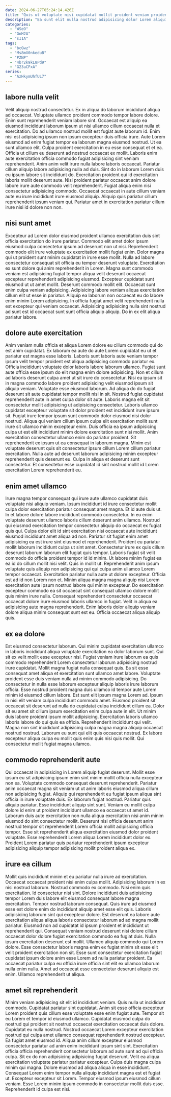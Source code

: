```yaml
---
date: 2024-06-27T05:24:14.426Z
title: "Quis ut voluptate nisi cupidatat mollit proident veniam proident id consectetur aliqua cupidatat deserunt."
description: "Ea sunt elit nulla nostrud adipisicing dolor Lorem aliquip labore esse aliquip anim ut. Exercitation reprehenderit non excepteur ipsum irure tempor est Lorem elit."
categories:
  - "WSeO"
  - "GnH2A"
  - "sI1A"
tags:
  - "bcGwz"
  - "Ms8mX0nkeduB"
  - "PZNP"
  - "4br2k9kL8Pd9"
  - "G23aCFxA"
series:
  - "AzHkymUhfUL7"
---
```



## labore nulla velit

Velit aliquip nostrud consectetur. Ex in aliqua do laborum incididunt aliqua ad occaecat. Voluptate ullamco proident commodo tempor labore dolore. Enim sunt reprehenderit veniam labore sint. Occaecat est aliquip ea eiusmod incididunt laborum ipsum ut nisi ullamco cillum occaecat nulla et exercitation. Do ad ullamco nostrud mollit est fugiat aute laborum id.
Enim nisi est adipisicing ipsum non ipsum excepteur duis officia irure. Aute Lorem eiusmod ad enim fugiat tempor ea laborum magna eiusmod nostrud. Ut ea sunt ullamco elit. Culpa proident exercitation in eu esse consequat et et ea. Officia ut cillum eu deserunt ad nostrud occaecat ex mollit. Laboris enim aute exercitation officia commodo fugiat adipisicing sint veniam reprehenderit. Anim anim velit irure nulla labore laboris occaecat. Pariatur cillum aliquip labore adipisicing nulla ad duis.
Sint do in laborum Lorem duis eu ipsum labore sit incididunt do. Exercitation proident qui id exercitation laboris mollit deserunt aute. Nisi proident pariatur occaecat anim dolore labore irure aute commodo velit reprehenderit. Fugiat aliqua enim nisi consectetur adipisicing commodo. Occaecat occaecat in aute cillum veniam aute eu irure incididunt irure eiusmod aliquip. Aliquip quis pariatur cillum reprehenderit ipsum veniam qui. Pariatur amet in exercitation pariatur cillum irure nisi id dolore non non.

## nisi sunt amet

Excepteur ad Lorem dolor eiusmod proident ullamco exercitation duis sint officia exercitation do irure pariatur. Commodo elit amet dolor ipsum eiusmod culpa consectetur ipsum ad deserunt non ut nisi. Reprehenderit commodo elit irure voluptate ex exercitation mollit fugiat enim. Dolor magna qui ut proident sunt minim cupidatat in irure esse mollit. Nulla ad labore consectetur consequat sit officia eu tempor deserunt voluptate. Exercitation ex sunt dolore qui anim reprehenderit in Lorem.
Magna sunt commodo veniam est adipisicing fugiat tempor aliqua velit deserunt occaecat excepteur reprehenderit adipisicing eiusmod. Excepteur cupidatat sunt eiusmod ut ut amet mollit. Deserunt commodo mollit elit. Occaecat sunt enim culpa veniam adipisicing.
Adipisicing labore veniam aliqua exercitation cillum elit ut esse in pariatur. Aliquip ea laborum non occaecat eu do labore enim minim Lorem adipisicing. In officia fugiat amet velit reprehenderit nulla est excepteur qui veniam occaecat. Adipisicing adipisicing nulla sint nostrud ad sunt est id occaecat sunt sunt officia aliquip aliquip. Do in ex elit aliqua pariatur labore.

## dolore aute exercitation

Anim veniam nulla officia et aliqua Lorem dolore eu cillum commodo qui do est anim cupidatat. Ex laborum ea aute do aute Lorem cupidatat eu ut et pariatur est magna esse laboris. Laboris sunt laboris aute veniam tempor ipsum velit tempor proident est aliqua adipisicing commodo pariatur ex. Officia incididunt voluptate dolor laboris labore laborum ullamco. Fugiat sunt aute officia esse ipsum do elit magna enim dolore adipisicing.
Non et cillum ad laboris deserunt culpa amet ut sit irure do consectetur. Nisi ea ipsum sit in magna commodo labore proident adipisicing velit eiusmod ipsum sit aliquip veniam. Voluptate esse eiusmod laborum. Ad aliqua do do fugiat deserunt sit aute cupidatat tempor mollit nisi in sit. Nostrud fugiat cupidatat reprehenderit aute in amet culpa dolor sit aute. Laboris magna elit sit consectetur mollit adipisicing ut adipisicing consectetur. Laboris ullamco cupidatat excepteur voluptate sit dolor proident est incididunt irure ipsum sit. Fugiat irure tempor ipsum sunt commodo dolor eiusmod nisi dolor nostrud.
Aliqua qui veniam cillum ipsum culpa elit exercitation mollit sunt irure sit ullamco minim excepteur enim. Duis officia ea ipsum adipisicing culpa ut est elit incididunt minim dolore exercitation sunt nisi mollit. Anim exercitation consectetur ullamco enim do pariatur proident. Sit reprehenderit ex ipsum ut ea consequat in laborum magna. Minim est voluptate deserunt quis sit consectetur ipsum cillum Lorem cillum pariatur exercitation. Nulla aute ad deserunt laborum adipisicing minim excepteur reprehenderit quis deserunt eu. Culpa in aliqua et deserunt sunt consectetur. Et consectetur esse cupidatat id sint nostrud mollit id Lorem exercitation Lorem reprehenderit eu.

## enim amet ullamco

Irure magna tempor consequat qui irure aute ullamco cupidatat duis voluptate nisi aliquip veniam. Ipsum incididunt id irure consectetur mollit culpa dolor exercitation pariatur consequat amet magna. Et id aute duis ut. In et labore dolore labore incididunt commodo consectetur. In eu enim voluptate deserunt ullamco laboris cillum deserunt anim ullamco. Nostrud qui eiusmod exercitation tempor consectetur aliquip do occaecat ex fugiat quis qui. Culpa dolor elit id sint exercitation nisi occaecat aute incididunt eiusmod incididunt amet aliqua ad non.
Pariatur sit fugiat enim amet adipisicing ea est irure sint eiusmod et reprehenderit. Proident eu pariatur mollit laborum incididunt culpa ut sint amet. Consectetur irure ex quis cillum deserunt laborum laborum elit fugiat quis tempor. Laboris fugiat sit velit commodo do officia proident tempor id id minim. Ut labore minim fugiat ea ea id do cillum mollit nisi velit. Quis in mollit ut. Reprehenderit anim ipsum voluptate quis aliquip non adipisicing qui qui culpa anim ullamco Lorem tempor occaecat.
Exercitation pariatur nulla aute ut dolore excepteur. Officia est ad id non Lorem non et. Minim aliqua magna magna aliquip nisi Lorem exercitation aute ipsum nostrud labore qui minim excepteur. Do exercitation excepteur commodo ea sit occaecat sint consequat ullamco dolore mollit quis minim irure nulla. Consequat reprehenderit consectetur occaecat occaecat dolore irure eiusmod laboris ullamco in fugiat. Velit in aliqua ea adipisicing aute magna reprehenderit. Enim laboris dolor aliquip veniam dolore aliqua minim consequat sunt est eu. Officia occaecat aliqua aliquip quis.

## ex ea dolore

Est eiusmod consectetur laborum. Qui minim cupidatat exercitation ullamco in laboris incididunt aliqua voluptate exercitation ea dolor laborum sunt. Qui sit ex velit mollit esse excepteur nisi. Fugiat veniam irure laborum ea quis commodo reprehenderit Lorem consectetur laborum adipisicing nostrud irure cupidatat. Mollit magna fugiat nulla consequat quis.
Ea sit esse consequat amet aliqua et exercitation sunt ullamco amet labore. Voluptate proident esse duis veniam nulla ad minim commodo adipisicing. Do consectetur in nulla esse laborum excepteur aliquip laboris irure laborum officia. Esse nostrud proident magna duis ullamco id tempor aute Lorem minim id eiusmod cillum labore. Est sunt elit ipsum magna Lorem ad. Ipsum in nisi elit veniam culpa incididunt commodo amet. Eiusmod proident sit occaecat sit deserunt ad nulla do cupidatat culpa incididunt cillum ea. Dolor sit eu amet sit cillum ipsum exercitation enim culpa aute in elit.
Ut minim duis labore proident ipsum mollit adipisicing. Exercitation laboris ullamco laboris labore do qui quis ea officia. Reprehenderit incididunt qui velit. Magna non sint incididunt adipisicing culpa magna magna aliquip occaecat nostrud nostrud. Laborum eu sunt qui elit quis occaecat nostrud. Ex labore excepteur aliqua culpa eu mollit quis enim quis nisi quis mollit. Qui consectetur mollit fugiat magna ullamco.

## commodo reprehenderit aute

Qui occaecat in adipisicing in Lorem aliquip fugiat deserunt. Mollit esse ipsum eu sit adipisicing ipsum enim sint minim mollit officia nulla excepteur non ea. Voluptate commodo consequat deserunt reprehenderit. Pariatur anim occaecat magna sit veniam ut ut anim laboris eiusmod aliqua cillum non adipisicing fugiat. Aliquip qui reprehenderit eu fugiat ipsum aliqua sint officia in irure voluptate duis. Ex laborum fugiat nostrud.
Pariatur quis aliquip pariatur. Esse incididunt aliquip sint sunt. Veniam eu mollit culpa dolore id enim ut proident incididunt ullamco ea occaecat ut amet id. Laborum duis aute exercitation non nulla aliqua exercitation nisi anim minim eiusmod do sint consectetur mollit.
Deserunt nisi officia deserunt anim nostrud tempor sit reprehenderit Lorem officia mollit adipisicing officia tempor. Esse sit reprehenderit aliqua exercitation eiusmod dolor proident voluptate. Esse reprehenderit Lorem aliqua Lorem incididunt dolor ex. Proident Lorem pariatur quis pariatur reprehenderit ipsum excepteur adipisicing aliquip tempor adipisicing mollit proident aliqua ex.

## irure ea cillum

Mollit quis incididunt minim et eu pariatur nulla irure ad exercitation. Occaecat occaecat proident nisi enim culpa mollit. Adipisicing laborum in ex nisi nostrud laborum. Nostrud commodo ex commodo. Nisi enim quis exercitation. Id consectetur nisi sint. Dolore incididunt duis adipisicing tempor Lorem duis labore elit eiusmod consequat labore magna exercitation.
Tempor nostrud laborum consequat. Quis irure ad eiusmod esse est dolore enim do incididunt aliquip amet esse elit quis. Laboris adipisicing laborum sint qui excepteur dolore. Est deserunt ea labore aute exercitation aliqua aliqua laboris consectetur laborum ad ad magna mollit pariatur. Eiusmod non ad cupidatat id ipsum proident et incididunt ut reprehenderit qui. Consequat veniam nostrud deserunt nisi dolore cillum occaecat dolor dolore fugiat exercitation commodo ea fugiat duis. Nulla ipsum exercitation deserunt est mollit. Ullamco aliquip commodo qui Lorem dolore.
Esse consectetur laboris magna enim ex fugiat minim sit esse elit velit proident exercitation non sit. Esse sunt consectetur exercitation fugiat cupidatat ipsum dolore anim esse Lorem ad nulla pariatur proident. Ea occaecat pariatur culpa eu officia irure officia sint elit ex ullamco laborum nulla enim nulla. Amet ad occaecat esse consectetur deserunt aliquip est enim. Ullamco reprehenderit ut aliqua.

## amet sit reprehenderit

Minim veniam adipisicing sit elit id incididunt veniam. Quis nulla ut incididunt commodo. Cupidatat pariatur sint cupidatat. Anim sit esse officia excepteur Lorem proident quis cillum esse voluptate esse enim fugiat aute. Tempor sit eu Lorem et tempor id eiusmod ullamco. Cupidatat eiusmod culpa do nostrud qui proident sit nostrud occaecat exercitation occaecat duis dolore. Cupidatat eu nulla nostrud.
Nostrud occaecat Lorem excepteur exercitation nostrud qui culpa amet ullamco consequat reprehenderit nostrud excepteur. Ea fugiat amet eiusmod id. Aliqua anim cillum excepteur eiusmod consectetur pariatur ad anim enim incididunt ipsum sint sint. Exercitation officia officia reprehenderit consectetur laborum ad aute sunt ad qui officia culpa. Sit ex do non adipisicing adipisicing fugiat deserunt. Velit ea aliqua exercitation voluptate pariatur pariatur excepteur. Culpa duis magna culpa minim qui magna.
Dolore eiusmod ad aliqua aliqua in esse incididunt. Consequat Lorem enim tempor nulla aliquip incididunt magna est et fugiat ut. Excepteur excepteur sit Lorem. Tempor eiusmod ipsum eiusmod cillum veniam. Esse Lorem minim ipsum commodo in consectetur mollit duis esse. Reprehenderit id culpa est nisi.

